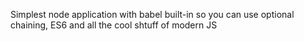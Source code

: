 Simplest node application with babel built-in so you can use optional chaining, ES6 and all the cool shtuff of modern JS
